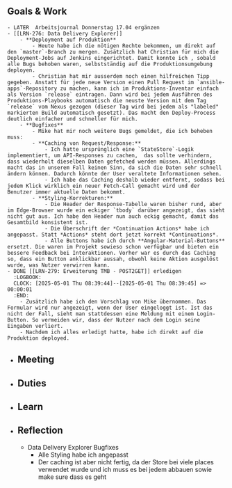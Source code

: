 ## Goals & Work
	- LATER  Arbeitsjournal Donnerstag 17.04 ergänzen
	- [[LRN-276: Data Delivery Explorer]]
		- **Deployment auf Produktion**
			- Heute habe ich die nötigen Rechte bekommen, um direkt auf den `master`-Branch zu mergen. Zusätzlich hat Christian für mich die Deployment-Jobs auf Jenkins eingerichtet. Damit konnte ich , sobald alle Bugs behoben waren, selbstständig auf die Produktionsumgebung deployen.
			- Christian hat mir ausserdem noch einen hilfreichen Tipp gegeben. Anstatt für jede neue Version einen Pull Request im `ansible-apps`-Repository zu machen, kann ich im Produktions-Inventar einfach als Version `release` eintragen. Dann wird bei jedem Ausführen des Produktions-Playbooks automatisch die neuste Version mit dem Tag `release` vom Nexus gezogen (dieser Tag wird bei jedem als "labeled" markierten Build automatisch gesetzt). Das macht den Deploy-Process deutlich einfacher und schneller für mich.
		- **Bugfixes**
			- Mike hat mir noch weitere Bugs gemeldet, die ich beheben muss:
			- **Caching von Request/Response:**
				- Ich hatte ursprünglich eine `StateStore`-Logik implementiert, um API-Responses zu cachen,  das sollte verhindern, dass wiederholt dieselben Daten gefetched werden müssen. Allerdings macht das in unserem Fall keinen Sinn, da sich die Daten sehr schnell ändern können. Dadurch könnte der User veraltete Informationen sehen.
				- Ich habe das Caching deshalb wieder entfernt, sodass bei jedem Klick wirklich ein neuer Fetch-Call gemacht wird und der Benutzer immer aktuelle Daten bekommt.
			- **Styling-Korrekturen:**
				- Die Header der Response-Tabelle waren bisher rund, aber im Edge-Browser wurde ein eckiger `tbody` darüber angezeigt, das sieht nicht gut aus. Ich habe den Header nun auch eckig gemacht, damit das Gesamtbild konsistent ist.
				- Die Überschrift der *Continuation Actions* habe ich angepasst. Statt *Actions* steht dort jetzt korrekt *Continuations*.
				- Alle Buttons habe ich durch **Angular-Material-Buttons** ersetzt. Die waren im Projekt sowieso schon verfügbar und bieten ein bessere Feedback bei Interaktionen. Vorher war es durch das Caching so, dass ein Button anklickbar aussah, obwohl keine Aktion ausgelöst wurde, was Nutzer verwirren kann.
	- DONE [[LRN-279: Erweiterung TMB - POST2GET]] erledigen
	  :LOGBOOK:
	  CLOCK: [2025-05-01 Thu 08:39:44]--[2025-05-01 Thu 08:39:45] =>  00:00:01
	  :END:
		- Zusätzlich habe ich den Vorschlag von Mike übernommen. Das Formular wird nur angezeigt, wenn der User eingeloggt ist. Ist das nicht der Fall, sieht man stattdessen eine Meldung mit einem Login-Button. So vermeiden wir, dass der Nutzer nach dem Login seine Eingaben verliert.
		- Nachdem ich alles erledigt hatte, habe ich direkt auf die Produktion deployed.
- ## Meeting
- ## Duties
- ## Learn
- ## Reflection
	- Data Delivery Explorer Bugfixes
		- Alle Styling habe ich angepasst
		- Der caching ist aber nicht fertig, da der Store bei viele places verwendet wurde und ich muss es bei jedem abbauen sowie make sure dass es geht